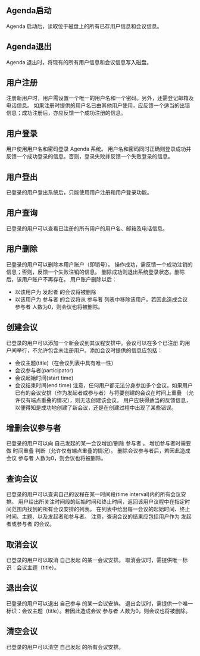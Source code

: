 ## Agenda启动

Agenda 启动后，读取位于磁盘上的所有已存用户信息和会议信息。

## Agenda退出

Agenda 退出时，将现有的所有用户信息和会议信息写入磁盘。

## 用户注册

注册新用户时，用户需设置一个唯一的用户名和一个密码。另外，还需登记邮箱及电话信息。 
如果注册时提供的用户名已由其他用户使用，应反馈一个适当的出错信息；成功注册后，亦应反馈一个成功注册的信息。

## 用户登录

用户使用用户名和密码登录 Agenda 系统。 
用户名和密码同时正确则登录成功并反馈一个成功登录的信息。否则，登录失败并反馈一个失败登录的信息。

## 用户登出

已登录的用户登出系统后，只能使用用户注册和用户登录功能。

## 用户查询

已登录的用户可以查看已注册的所有用户的用户名、邮箱及电话信息。

## 用户删除

已登录的用户可以删除本用户账户（即销号）。 
操作成功，需反馈一个成功注销的信息；否则，反馈一个失败注销的信息。 
删除成功则退出系统登录状态。删除后，该用户账户不再存在。 
用户账户删除以后：

* 以该用户为 发起者 的会议将被删除
* 以该用户为 参与者 的会议将从 参与者 列表中移除该用户。若因此造成会议 参与者 人数为0，则会议也将被删除。
## 创建会议

已登录的用户可以添加一个新会议到其议程安排中。会议可以在多个已注册 
的用户间举行，不允许包含未注册用户。添加会议时提供的信息应包括：

* 会议主题(title)（在会议列表中具有唯一性）
* 会议参与者(participator)
* 会议起始时间(start time)
* 会议结束时间(end time)
注意，任何用户都无法分身参加多个会议。如果用户已有的会议安排（作为发起者或参与者）与将要创建的会议在时间上重叠 （允许仅有端点重叠的情况），则无法创建该会议。 
用户应获得适当的反馈信息，以便得知是成功地创建了新会议，还是在创建过程中出现了某些错误。

## 增删会议参与者

已登录的用户可以向 自己发起的某一会议增加/删除 参与者 。 
增加参与者时需要做 时间重叠 判断（允许仅有端点重叠的情况）。 
删除会议参与者后，若因此造成会议 参与者 人数为0，则会议也将被删除。

## 查询会议

已登录的用户可以查询自己的议程在某一时间段(time interval)内的所有会议安排。 
用户给出所关注时间段的起始时间和终止时间，返回该用户议程中在指定时间范围内找到的所有会议安排的列表。 
在列表中给出每一会议的起始时间、终止时间、主题、以及发起者和参与者。 
注意，查询会议的结果应包括用户作为 发起者或参与者 的会议。

## 取消会议

已登录的用户可以取消 自己发起 的某一会议安排。 
取消会议时，需提供唯一标识：会议主题（title）。

## 退出会议

已登录的用户可以退出 自己参与 的某一会议安排。 
退出会议时，需提供一个唯一标识：会议主题（title）。若因此造成会议 参与者 人数为0，则会议也将被删除。

## 清空会议

已登录的用户可以清空 自己发起 的所有会议安排。